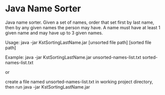 # Java Name Sorter
Java name sorter. Given a set of names, order that set first by last name, then by any given
names the person may have. A name must have at least 1 given name and may have up to 3 given
names.

Usage:
java -jar KstSortingLastName.jar [unsorted file path] [sorted file path]

Example:
java -jar KstSortingLastName.jar unsorted-names-list.txt sorted-names-list.txt

or

create a file named unsorted-names-list.txt in working project directory, then run
java -jar KstSortingLastName.jar